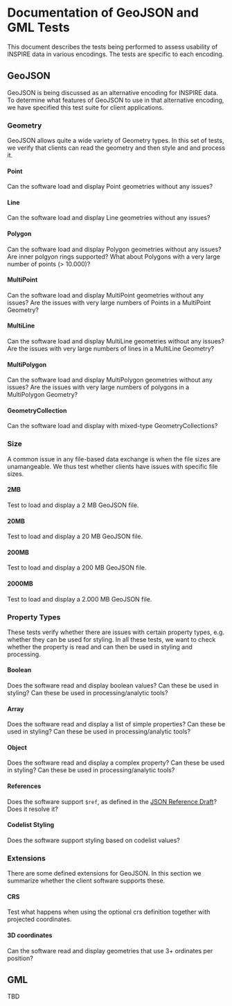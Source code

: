 # Documentation of GeoJSON and GML Tests

This document describes the tests being performed to assess usability of INSPIRE data in various encodings. The tests are specific to each encoding.

## GeoJSON

GeoJSON is being discussed as an alternative encoding for INSPIRE data. To determine what features of GeoJSON to use in that alternative encoding, we have specified this test suite for client applications.

### Geometry

GeoJSON allows quite a wide variety of Geometry types. In this set of tests, we verify that clients can read the geometry and then style and and process it.

#### Point

Can the software load and display Point geometries without any issues?

#### Line

Can the software load and display Line geometries without any issues?

#### Polygon

Can the software load and display Polygon geometries without any issues? 
Are inner polgyon rings supported?
What about Polygons with a very large number of points (> 10.000)?

#### MultiPoint

Can the software load and display MultiPoint geometries without any issues? 
Are the issues with very large numbers of Points in a MultiPoint Geometry?

#### MultiLine

Can the software load and display MultiLine geometries without any issues? 
Are the issues with very large numbers of lines in a MultiLine Geometry?

#### MultiPolygon

Can the software load and display MultiPolygon geometries without any issues? 
Are the issues with very large numbers of polygons in a MultiPolygon Geometry?

#### GeometryCollection

Can the software load and display with mixed-type GeometryCollections? 

### Size

A common issue in any file-based data exchange is when the file sizes are unamangeable. We thus test whether clients have issues with specific file sizes.

#### 2MB

Test to load and display a 2 MB GeoJSON file.

#### 20MB

Test to load and display a 20 MB GeoJSON file.

#### 200MB

Test to load and display a 200 MB GeoJSON file.

#### 2000MB

Test to load and display a 2.000 MB GeoJSON file.

### Property Types

These tests verify whether there are issues with certain property types, e.g. whether they can be used for styling. In all these tests, we want to check whether the property is read and can then be used in styling and processing.

#### Boolean

Does the software read and display boolean values? 
Can these be used in styling? 
Can these be used in processing/analytic tools?

#### Array

Does the software read and display a list of simple properties? 
Can these be used in styling? 
Can these be used in processing/analytic tools?

#### Object

Does the software read and display a complex property?
Can these be used in styling? 
Can these be used in processing/analytic tools?

#### References

Does the software support `$ref`, as defined in the [JSON Reference Draft](https://tools.ietf.org/html/draft-pbryan-zyp-json-ref-03)? Does it resolve it?

#### Codelist Styling

Does the software support styling based on codelist values?

### Extensions

There are some defined extensions for GeoJSON. In this section we summarize whether the client software supports these.

#### CRS

Test what happens when using the optional crs definition together with projected coordinates.

#### 3D coordinates

Can the software read and display geometries that use 3+ ordinates per position?

## GML

TBD